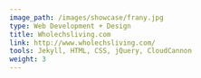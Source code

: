 ```yaml
---
image_path: /images/showcase/frany.jpg
type: Web Development + Design
title: Wholechsliving.com
link: http://www.wholechsliving.com/
tools: Jekyll, HTML, CSS, jQuery, CloudCannon
weight: 3
---
```


